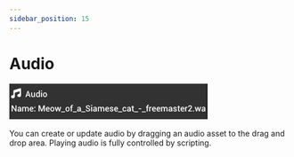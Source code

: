 ```yaml
---
sidebar_position: 15
---
```


# Audio

![Audio](../../../static/img/editor/working-with-entities/audio.png)

You can create or update audio by dragging an audio asset to the drag and drop area. Playing audio is fully controlled by scripting.

